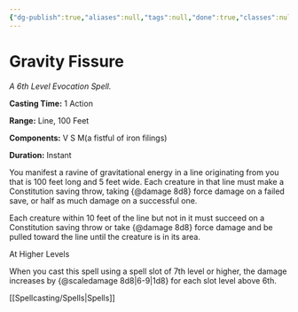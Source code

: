 ```yaml
---
{"dg-publish":true,"aliases":null,"tags":null,"done":true,"classes":null,"spellLevel":6,"school":"Evocation","source":"EGW","permalink":"/spells/gravity-fissure/","dgHomeLink":false,"dgPassFrontmatter":true}
---
```


# Gravity Fissure
*A 6th Level Evocation Spell.*

**Casting Time:** 1 Action

**Range:** Line, 100 Feet

**Components:** V S M(a fistful of iron filings)

**Duration:** Instant

You manifest a ravine of gravitational energy in a line originating from you that is 100 feet long and 5 feet wide. Each creature in that line must make a Constitution saving throw, taking {@damage 8d8} force damage on a failed save, or half as much damage on a successful one.



Each creature within 10 feet of the line but not in it must succeed on a Constitution saving throw or take {@damage 8d8} force damage and be pulled toward the line until the creature is in its area.

At Higher Levels

When you cast this spell using a spell slot of 7th level or higher, the damage increases by {@scaledamage 8d8|6-9|1d8} for each slot level above 6th.

[[Spellcasting/Spells|Spells]]
